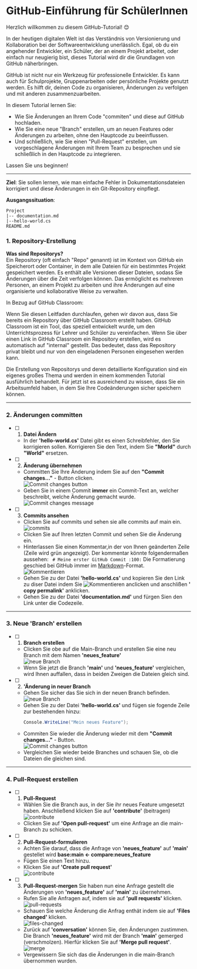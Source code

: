 # GitHub-Einführung für SchülerInnen

Herzlich willkommen zu diesem GitHub-Tutorial! 😊

In der heutigen digitalen Welt ist das Verständnis von Versionierung und Kollaboration bei der Softwareentwicklung unerlässlich. Egal, ob du ein angehender Entwickler, ein Schüler, der an einem Projekt arbeitet, oder einfach nur neugierig bist, dieses Tutorial wird dir die Grundlagen von GitHub näherbringen.

GitHub ist nicht nur ein Werkzeug für professionelle Entwickler. Es kann auch für Schulprojekte, Gruppenarbeiten oder persönliche Projekte genutzt werden. Es hilft dir, deinen Code zu organisieren, Änderungen zu verfolgen und mit anderen zusammenzuarbeiten.

In diesem Tutorial lernen Sie:

+ Wie Sie Änderungen an Ihrem Code "commiten" und diese auf GitHub hochladen.
+ Wie Sie eine neue "Branch" erstellen, um an neuen Features oder Änderungen zu arbeiten, ohne den Hauptcode zu beeinflussen.
+ Und schließlich, wie Sie einen "Pull-Request" erstellen, um vorgeschlagene Änderungen mit Ihrem Team zu besprechen und sie schließlich in den Hauptcode zu integrieren.

Lassen Sie uns beginnen!

---
**Ziel**:
Sie sollen lernen, wie man einfache Fehler in Dokumentationsdateien korrigiert und diese Änderungen in ein Git-Repository einpflegt.

**Ausgangssituation**:   
```
Project
|-- documentation.md
|--hello-world.cs
README.md
```

### 1. Repository-Erstellung
**Was sind Repositorys?**   
Ein Repository (oft einfach "Repo" genannt) ist im Kontext von GitHub ein Speicherort oder Container, in dem alle Dateien für ein bestimmtes Projekt gespeichert werden. Es enthält alle Versionen dieser Dateien, sodass Sie Änderungen über die Zeit verfolgen können. Das ermöglicht es mehreren Personen, an einem Projekt zu arbeiten und ihre Änderungen auf eine organisierte und kollaborative Weise zu verwalten.

In Bezug auf GitHub Classroom:

Wenn Sie diesen Leitfaden durchlaufen, gehen wir davon aus, dass Sie bereits ein Repository über GitHub Classroom erstellt haben. GitHub Classroom ist ein Tool, das speziell entwickelt wurde, um den Unterrichtsprozess für Lehrer und Schüler zu vereinfachen. Wenn Sie über einen Link in GitHub Classroom ein Repository erstellen, wird es automatisch auf "internal" gestellt. Das bedeutet, dass das Repository privat bleibt und nur von den eingeladenen Personen eingesehen werden kann.

Die Erstellung von Repositorys und deren detaillierte Konfiguration sind ein eigenes großes Thema und werden in einem kommenden Tutorial ausführlich behandelt. Für jetzt ist es ausreichend zu wissen, dass Sie ein Arbeitsumfeld haben, in dem Sie Ihre Codeänderungen sicher speichern können.

---

### 2. Änderungen committen

- [ ] 1. **Datei Ändern**
  + In der **'hello-world.cs'** Datei gibt es einen Schreibfehler, den Sie korrigieren sollen.  Korrigieren Sie den Text, indem Sie **"Morld"** durch **"World"** ersetzen.
- [ ] 2. **Änderung übernehmen**   
  + Committen Sie Ihre Änderung indem Sie auf den **"Commit changes..."** - Button clicken.   
    ![Commit changes button](https://github.com/GSO-SW/public_content_gso/blob/a0a27f20e215e2e1ee2b3d24cb645f8ce2cb8a25/Tutorial-Cred/GitHub-Tutorial/commit-changes.PNG)   
  + Geben Sie in einem Commit **immer** ein Commit-Text an, welcher beschreibt, welche Änderung gemacht wurde.
![Commit changes message](https://github.com/GSO-SW/public_content_gso/blob/9c8d1907dbb9c6533055e780fcc8ebc2d2d1c829/Tutorial-Cred/GitHub-Tutorial/Commit-Code.PNG)   
- [ ] 3. **Commits ansehen**
    + Clicken Sie auf commits und sehen sie alle commits auf main ein.   
      ![commits](https://github.com/GSO-SW/public_content_gso/blob/b11dc2c9adfbaef9fdc920e3ab3b86c7ba9fec85/Tutorial-Cred/GitHub-Tutorial/commits.PNG)
    + Clicken Sie auf Ihren letzten Commit und sehen Sie die Änderung ein.
    + Hinterlassen Sie einen Kommentar,in der von Ihnen geänderten Zeile (Zeile wird grün angezeigt). Der kommentar 
      könnte folgendermaßen aussehen:
      ``` # Meine erster GitHub Commit :100:``` Die Formatierung geschied bei GitHub immer im [Markdown](https://docs.github.com/github/writing-on-github/getting-started-with-writing-and-formatting-on-github/basic-writing-and-formatting-syntax)-Format.   
      ![Kommentieren](https://github.com/GSO-SW/public_content_gso/blob/b11dc2c9adfbaef9fdc920e3ab3b86c7ba9fec85/Tutorial-Cred/GitHub-Tutorial/commit-zeile.png)
    + Gehen Sie zu der Datei **'hello-world.cs'** und kopieren Sie den Link zu diser Datei indem Sie ![Kommentieren](https://github.com/GSO-SW/public_content_gso/blob/b11dc2c9adfbaef9fdc920e3ab3b86c7ba9fec85/Tutorial-Cred/GitHub-Tutorial/mehr.PNG) anclicken und anschlißen **' copy permalink'** anklicken.
    + Gehen Sie zu der Datei **'documentation.md'** und fürgen Sien den Link unter die Codezeile.

---

### 3. Neue 'Branch' erstellen
- [ ] 1. **Branch erstellen**   
    + Clicken Sie obe auf die Main-Branch und erstellen Sie eine neu Branch mit dem Namen **'neues_feature'**   
      ![neue Branch](https://github.com/GSO-SW/public_content_gso/blob/e184aade392d0c7970d37bcd2e34bfd6cd60928b/Tutorial-Cred/GitHub-Tutorial/neue-branch.PNG)
    + Wenn Sie jetzt die Branch **'main'** und **'neues_feature'** vergleichen, wird Ihnen auffallen, dass in beiden Zweigen die Dateien gleich sind.
- [ ] 2. **'Änderung in neuer Branch**
    + Gehen Sie sicher das Sie sich in der neuen Branch befinden.   
     ![neue Branch](https://github.com/GSO-SW/public_content_gso/blob/169ac742374452340d62b74a0614e74222e88e11/Tutorial-Cred/GitHub-Tutorial/branch-asuwaehlen.PNG)
    + Gehen Sie zu der Datei **'hello-world.cs'** und fügen sie fogende Zeile zur bestehenden hinzu:   
      ```csharp
      Console.WriteLine("Mein neues Feature");
      ```
    + Commiten Sie wieder die Änderung wieder mit dem **"Commit changes..."** - Button.   
       ![Commit changes button](https://github.com/GSO-SW/public_content_gso/blob/a0a27f20e215e2e1ee2b3d24cb645f8ce2cb8a25/Tutorial-Cred/GitHub-Tutorial/commit-changes.PNG)
    + Vergleichen Sie wieder beide Branches und schauen Sie, ob die Dateien die gleichen sind.
  
---

### 4. Pull-Request erstellen
- [ ] 1. **Pull-Request**
    + Wählen Sie die Branch aus, in der Sie ihr neues Feature umgesetzt haben. Anschließend klicken Sie auf **'contribute'** (beitragen)   
    ![contribute](https://github.com/GSO-SW/public_content_gso/blob/0b5a4ffea367b903e5c6bb57c2d8c5b37e2acf18/Tutorial-Cred/GitHub-Tutorial/contribute.PNG)
    + Clicken Sie auf **'Open pull-request'** um eine Anfrage an die main-Branch zu schicken.
- [ ] 2. **Pull-Request-formulieren**
    + Achten Sie darauf, dass die Anfrage von **'neues_feature'** auf **'main'** gestellet wird
      **base:main <- compare:neues_feature**
    + Fügen Sie einen Text hinzu.
    + Klicken Sie auf **'Create pull request'**   
      ![contribute](https://github.com/GSO-SW/public_content_gso/blob/dfef0330c3f407752783058f4eec03c2f60860e5/Tutorial-Cred/GitHub-Tutorial/Pull-request.PNG)

- [ ] 3. **Pull-Request-mergen**
      Sie haben nun eine Anfrage gestellt die Änderungen von **'neues_feature'** auf **'main'** zu übernehmen.
    + Rufen Sie alle Anfragen auf, indem sie auf **'pull requests'** klicken.    
      ![pull-requests](https://github.com/GSO-SW/public_content_gso/blob/0caaeb783e71af139017928ffcc028e198c72162/Tutorial-Cred/GitHub-Tutorial/all-pull-request.PNG)   
    + Schauen Sie welche Änderung die Anfrag enthät indem sie auf **'Files changed'** klicken.   
      ![files-changed](https://github.com/GSO-SW/public_content_gso/blob/0caaeb783e71af139017928ffcc028e198c72162/Tutorial-Cred/GitHub-Tutorial/File-changes.PNG)   
    + Zurück auf **'conversation'** können Sie, den Änderungen zustimmen. Die Branch **'neues_feature'** wird mit der Branch **'main'** gemerged (verschmolzen). Hierfür klicken Sie auf **'Merge pull request'**.   
      ![merge](https://github.com/GSO-SW/public_content_gso/blob/0caaeb783e71af139017928ffcc028e198c72162/Tutorial-Cred/GitHub-Tutorial/merge-pull-request.PNG)   
    + Vergewissern Sie sich das die Änderungen in die main-Branch übernommen wurden.
  
